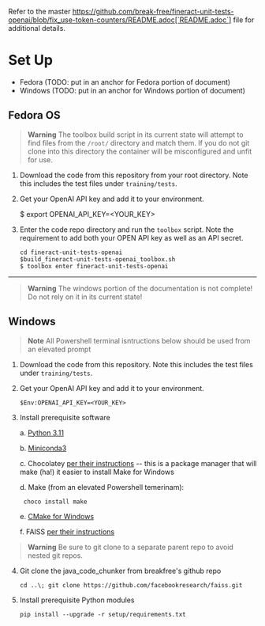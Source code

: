 Refer to the master https://github.com/break-free/fineract-unit-tests-openai/blob/fix_use-token-counters/README.adoc[`README.adoc`] file for additional details.

# Set Up
* Fedora (TODO: put in an anchor for Fedora portion of document)
* Windows (TODO: put in an anchor for Windows portion of document)

## Fedora OS

> **Warning**
> The toolbox build script in its current state will attempt to find files from the `/root/` directory and match them. If you do not git clone into this directory the container will be misconfigured and unfit for use.
1. Download the code from this repository from your root directory. Note this includes the test files under `training/tests`.
2. Get your OpenAI API key and add it to your environment.

    $ export OPENAI_API_KEY=<YOUR_KEY>

3. Enter the code repo directory and run the `toolbox` script. Note the requirement to add both your OPEN API key as well as an API secret.

    ```
    cd fineract-unit-tests-openai
    $build_fineract-unit-tests-openai_toolbox.sh
    $ toolbox enter fineract-unit-tests-openai
    ```

---

> **Warning**
> The windows portion of the documentation is not complete! Do not rely on it in its current state!

## Windows
> **Note**
> All Powershell terminal isntructions below should be used from an elevated prompt

1. Download the code from this repository. Note this includes the test files under `training/tests`.
2. Get your OpenAI API key and add it to your environment.

    ```
    $Env:OPENAI_API_KEY=<YOUR_KEY>
    ```

3. Install prerequisite software
    
    a. [Python 3.11](https://www.python.org/downloads/release/python-3111/)
    
    b. [Miniconda3](https://docs.conda.io/en/latest/miniconda.html)


    c. Chocolatey [per their instructions](https://chocolatey.org/install) -- this is a package manager that will make (ha!) it easier to install Make for Windows

    d. Make (from an elevated Powershell temerinam):

        choco install make
    e. [CMake for Windows](https://cmake.org/download/)

    f. FAISS [per their instructions](https://github.com/bitsun/faiss/blob/master/INSTALL.md)

> **Warning**
> Be sure to git clone to a separate parent repo to avoid nested git repos.
4. Git clone the java_code_chunker from breakfree's github repo

    ```
    cd ..\; git clone https://github.com/facebookresearch/faiss.git
    ```



5. Install prerequisite Python modules

    ```
    pip install --upgrade -r setup/requirements.txt
    ```

         
